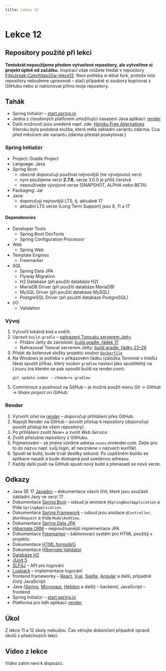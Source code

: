 ```yaml
---
title: Lekce 12
---
```


# Lekce 12

## Repository použité při lekci

**Tentokrát nepoužijeme předem vytvořené repository, ale vytvoříme si projekt úplně od začátku.** Inspiraci však můžete hledat v repository
[FilipJirsak-Czechitas/j2w-lekce12](https://github.com/FilipJirsak-Czechitas/j2w-lekce12).
Není potřeba si dělat fork, protože toto repository nebudeme upravovat – stačí případně si soubory kopírovat z GitHubu nebo si naklonovat přímo moje repository.

## Tahák
* Spring Initializr – [start.spring.io](https://start.spring.io)
* Jedna z cloudových platforem umožňující nasazení Java aplikací: [render](https://render.com)
* Další možnosti jsou uvedené např. zde: [Heroku Free Alternatives](https://github.com/Engagespot/heroku-free-alternatives) (Heroku byla podobná služba, která
  měla základní variantu zdarma. Cca před měsícem ale variantu zdarma přestali poskytovat.)

### Spring Initializr
* Project: Gradle Project
* Language: Java
* Spring Boot:
  * obecně doporučuji používat nejnovější (ne vývojovou) verzi
  * nyní použijeme verzi **2.7.6**, verze 3.0.0 je příliš čerstvá
  * nepoužívejte vývojové verze (SNAPSHOT, ALPHA nebo BETA)
* Packaging: Jar
* Java:
  * doporučuji nejnovější LTS, tj. aktuálně 17
  * aktuální LTS verze (Long Term Support) jsou 8, 11 a 17

#### Dependencies
* Developer Tools
  * Spring Boot DevTools
  * Spring Configuration Processor
* Web
  * Spring Web
* Template Engines
  * Freemarker
* SQL
  * Spring Data JPA
  * Flyway Migration
  * H2 Database (při použití databáze H2)
  * MariaDB Driver (při použití databáze MariaDB)
  * MySQL Driver (při použití databáze MySQL)
  * PostgreSQL Driver (při použití databáze PostgreSQL)
* I/O
  * Validation

### Vývoj
1. Vytvořit lokálně kód a ověřit.
1. Upravit `build.gradle` – [nahrazení Tomcatu serverem Jetty](https://github.com/FilipJirsak-Czechitas/j2w-lekce12/commit/4e6b5700282d68f003fac4c6001a45711d4b995d).
   * Přidání Jetty do závislostí: [build.gradle, řádek 17](https://github.com/FilipJirsak-Czechitas/j2w-lekce12/blob/9599feb28555274de7b6fb3202a170c6d6cc9c54/build.gradle#L17)
   * Nahrazovat Tomcat serverem Jetty: [build.gradle, řádky 22–26](https://github.com/FilipJirsak-Czechitas/j2w-lekce12/blob/9599feb28555274de7b6fb3202a170c6d6cc9c54/build.gradle#L22-L26)
1. Přidat do kořenové složky projektu soubor [`Dockerfile`](https://github.com/FilipJirsak-Czechitas/j2w-lekce12/blob/main/Dockerfile)
1. Na Windows je potřeba v příkazovém řádku (záložka *Terminal* v IntelliJ Idea) spustit příkaz, který soubor `gradlew` nastaví jako spustitelný na Linuxu (na kterém se pak spouští build na render.com):
   ```
   git update-index --chmod=+x gradlew
   ```
1. Commitnout a pushnout na GitHub – je možné použít menu *Git* → *GitHub* → *Share project on GitHub*.

### Render
1. Vytvořit účet na [render](https://render.com) – doporučuji přihlášení přes GitHub.
2. Napojit Render na GitHub – povolit přístup k repository (doporučuji povolit přístup ke všem repository).
2. Po přihlášení zvolit *New+* a zvolit *Web Service*.
3. Zvolit příslušné repository z GitHubu.
4. Pojmenování – ze jména vznikne adresa `nazev`.onrender.com. Dejte pro to do názvu např. svůj login, ať nevznikne v názvech konflikt.
5. Spustí se build, bude trvat desítky sekund. Po úspěšném buildu se aplikace nasadí a bude dostupná pod uvedenou adresou.
6. Každý další push na GitHub spustí nový build a přenasadí se nová verze.

## Odkazy

* Java SE 17 [Javadoc](https://docs.oracle.com/en/java/javase/17/docs/api/java.base/) – dokumentace všech tříd, které jsou součástí základní Javy ve verzi 17.
* Dokumentace [Spring Boot](https://spring.io/projects/spring-boot#learn) – odsud je anotace `@SpringBootApplication` a třída `SpringApplication`.
* Dokumentace [Spring Framework](https://spring.io/projects/spring-framework#learn) – odsud jsou anotace `@Controller`, `@GetRequest` a třída `ModelAndView`.
* Dokumentace [Spring Data JPA](https://spring.io/projects/spring-data-jpa)
* [Hibernate ORM](https://hibernate.org/orm/) – nejpoužívanější implementace JPA
* Dokumentace [Freemarker](https://freemarker.apache.org/docs/) – šablonovací systém pro HTML použitý v projektu.
* Dokumentace [HTML formulářů](https://developer.mozilla.org/en-US/docs/Learn/Forms)
* Dokumentace [Hibernate Validator](https://hibernate.org/validator/documentation/)
* [Databáze H2](http://www.h2database.com/html/main.html)
* [JUnit 5](https://junit.org/junit5/)
* [SLF4J](http://www.slf4j.org) – API pro logování
* [Logback](http://logback.qos.ch) – implementace logování
* frontend frameworky – [React](https://reactjs.org/), [Vue](https://vuejs.org/), [Svelte](https://svelte.dev/), [Angular](https://angular.io) a další, případně čistý JavaScript
* Java ([Spring](https://spring.io), [Micronaut](https://micronaut.io), [Helidon](https://helidon.io/) a další) – backend, JavaScript – frontend
* Spring Initializr – [start.spring.io](https://start.spring.io)
* Platforma pro běh aplikací: [render](https://render.com)

## Úkol
Z lekce 11 a 12 úkoly nebudou. Čas věnujte dokončení případně opravě úkolů z předchozích lekcí.

## Video z lekce
Video zatím není k dispozici.
